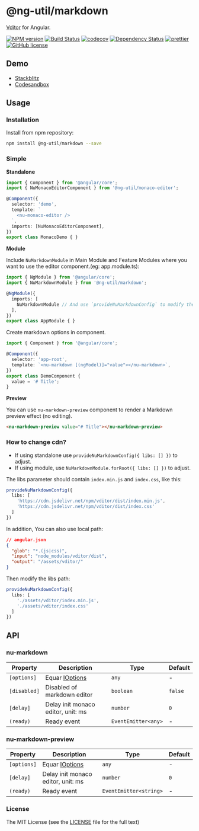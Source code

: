 # @ng-util/markdown

[Vditor](https://github.com/Vanessa219/vditor) for Angular.

[![NPM version](https://img.shields.io/npm/v/@ng-util/markdown.svg?style=flat-square)](https://www.npmjs.com/package/@ng-util/markdown)
[![Build Status](https://github.com/ng-util/ng-util/workflows/Build/badge.svg?branch=master)](https://github.com/ng-util/ng-util/actions)
[![codecov](https://codecov.io/gh/ng-util/ng-util/branch/master/graph/badge.svg)](https://codecov.io/gh/ng-util/ng-util)
[![Dependency Status](https://david-dm.org/ng-util/ng-util/status.svg?style=flat-square)](https://david-dm.org/ng-util/ng-util)
[![prettier](https://img.shields.io/badge/code_style-prettier-ff69b4.svg?style=flat-square)](https://prettier.io/)
[![GitHub license](https://img.shields.io/github/license/mashape/apistatus.svg?style=flat-square)](https://github.com/ng-util/ng-util/blob/master/LICENSE)

## Demo

- [Stackblitz](https://stackblitz.com/edit/ng-util-markdown?file=src/app/app.component.ts)
- [Codesandbox](https://codesandbox.io/s/ng-util-markdown-nudj1?file=/src/app/app.component.ts)

## Usage

### Installation

Install from npm repository:

```bash
npm install @ng-util/markdown --save
```

### Simple

**Standalone**

```ts
import { Component } from '@angular/core';
import { NuMonacoEditorComponent } from '@ng-util/monaco-editor';

@Component({
  selector: 'demo',
  template: `
    <nu-monaco-editor />
  `,
  imports: [NuMonacoEditorComponent],
})
export class MonacoDemo { }
```

**Module**

Include `NuMarkdownModule` in Main Module and Feature Modules where you want to use the editor component.(eg: app.module.ts):

```ts
import { NgModule } from '@angular/core';
import { NuMarkdownModule } from '@ng-util/markdown';

@NgModule({
  imports: [
    NuMarkdownModule // And use `provideNuMarkdownConfig` to modify the global configuration
  ],
})
export class AppModule { }
```

Create markdown options in component.

```ts
import { Component } from '@angular/core';

@Component({
  selector: 'app-root',
  template: `<nu-markdown [(ngModel)]="value"></nu-markdown>`,
})
export class DemoComponent {
  value = '# Title';
}
```

**Preview**

You can use `nu-markdown-preview` component to render a Markdown preview effect (no editing).

```html
<nu-markdown-preview value="# Title"></nu-markdown-preview>
```

### How to change cdn?

- If using standalone use `provideNuMarkdownConfig({ libs: [] })` to adjust.
- If using module, use `NuMarkdownModule.forRoot({ libs: [] })` to adjust.

The libs parameter should contain `index.min.js` and `index.css`, like this:

```ts
provideNuMarkdownConfig({ 
  libs: [
    'https://cdn.jsdelivr.net/npm/vditor/dist/index.min.js',
    'https://cdn.jsdelivr.net/npm/vditor/dist/index.css'
  ]
})
```

In addition, You can also use local path:

```json
// angular.json
{
  "glob": "*.(js|css)",
  "input": "node_modules/vditor/dist",
  "output": "/assets/vditor/"
}
```

Then modify the libs path:

```ts
provideNuMarkdownConfig({ 
  libs: [
    './assets/vditor/index.min.js',
    './assets/vditor/index.css'
  ]
})
```

## API

### nu-markdown

| Property | Description | Type | Default |
|----------|-------------|------|---------|
| `[options]` | Equar [IOptions](https://ld246.com/article/1549638745630#options) | `any` | - |
| `[disabled]` | Disabled of markdown editor | `boolean` | `false` |
| `[delay]` | Delay init monaco editor, unit: ms | `number` | `0` |
| `(ready)` | Ready event | `EventEmitter<any>` | - |

### nu-markdown-preview

| Property | Description | Type | Default |
|----------|-------------|------|---------|
| `[options]` | Equar [IOptions](https://ld246.com/article/1549638745630#options-preview) | `any` | - |
| `[delay]` | Delay init monaco editor, unit: ms | `number` | `0` |
| `(ready)` | Ready event | `EventEmitter<string>` | - |

### License

The MIT License (see the [LICENSE](https://github.com/ng-util/ng-util/blob/master/LICENSE) file for the full text)

